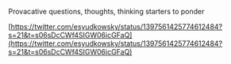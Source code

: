 Provacative questions, thoughts, thinking starters to ponder

[https://twitter.com/esyudkowsky/status/1397561425774612484?s=21&t=s06sDcCWf4SIGW06icGFaQ](https://twitter.com/esyudkowsky/status/1397561425774612484?s=21&t=s06sDcCWf4SIGW06icGFaQ)

